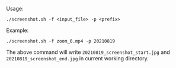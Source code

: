Usage:

`./screenshot.sh -f <input_file> -p <prefix>` 

Example:

`./screenshot.sh -f zoom_0.mp4 -p 20210819`

The above command will write `20210819_screenshot_start.jpg` and `20210819_screenshot_end.jpg` in current working directory.
